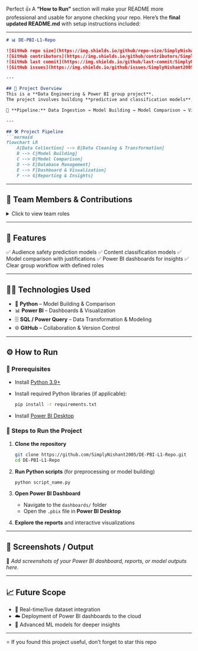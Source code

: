 Perfect 👍 A **“How to Run”** section will make your README more professional and usable for anyone checking your repo.
Here’s the **final updated README.md** with setup instructions included:

---

````markdown
# 📊 DE-PBI-L1-Repo  

![GitHub repo size](https://img.shields.io/github/repo-size/SimplyNishant2005/DE-PBI-L1-Repo)  
![GitHub contributors](https://img.shields.io/github/contributors/SimplyNishant2005/DE-PBI-L1-Repo)  
![GitHub last commit](https://img.shields.io/github/last-commit/SimplyNishant2005/DE-PBI-L1-Repo)  
![GitHub issues](https://img.shields.io/github/issues/SimplyNishant2005/DE-PBI-L1-Repo)  

---

## 📌 Project Overview  
This is a **Data Engineering & Power BI group project**.  
The project involves building **predictive and classification models**, performing **comparisons**, and managing the workflow for **reporting and visualization**.  

🔗 **Pipeline:** Data Ingestion → Model Building → Model Comparison → Visualization  

---

## 🛠️ Project Pipeline  
```mermaid
flowchart LR
    A[Data Collection] --> B[Data Cleaning & Transformation]
    B --> C[Model Building]
    C --> D[Model Comparison]
    D --> E[Database Management]
    E --> F[Dashboard & Visualization]
    F --> G[Reporting & Insights]
````

---

## 👥 Team Members & Contributions

<details>
<summary>Click to view team roles</summary>

| S. No | ID       | Name                               | Tasks                                                                                                      |
| ----- | -------- | ---------------------------------- | ---------------------------------------------------------------------------------------------------------- |
| 1     | LG082025 | **Rhydem Kumar**                   | Audience Safety Prediction – Built 2 models (2 hrs)                                                        |
| 2     | —        | **Tirumala Panchal**               | Content Category Classification – Built 2 models (2 hrs)                                                   |
| 3     | IV082025 | **Rhydem Kumar & Divesh Sonawane** | Model comparisons – Provided explanation & justification for chosen models, performed comparison (2–3 hrs) |
| 4     | —        | **Chaitanya Lakshmi**              | Database Admin (DB Admin)                                                                                  |
| 5     | ER082025 | **Nishant Narware**                | GitHub Admin (Repo management & version control)                                                           |

</details>

---

## 🚀 Features

✅ Audience safety prediction models
✅ Content classification models
✅ Model comparison with justifications
✅ Power BI dashboards for insights
✅ Clear group workflow with defined roles

---

## 🧑‍💻 Technologies Used

* 🐍 **Python** – Model Building & Comparison
* 📊 **Power BI** – Dashboards & Visualization
* 🗄️ **SQL / Power Query** – Data Transformation & Modeling
* 🌐 **GitHub** – Collaboration & Version Control

---

## ⚙️ How to Run

### 🔹 Prerequisites

* Install [Python 3.9+](https://www.python.org/downloads/)
* Install required Python libraries (if applicable):

  ```bash
  pip install -r requirements.txt
  ```
* Install [Power BI Desktop](https://powerbi.microsoft.com/desktop/)

### 🔹 Steps to Run the Project

1. **Clone the repository**

   ```bash
   git clone https://github.com/SimplyNishant2005/DE-PBI-L1-Repo.git
   cd DE-PBI-L1-Repo
   ```
2. **Run Python scripts** (for preprocessing or model building)

   ```bash
   python script_name.py
   ```
3. **Open Power BI Dashboard**

   * Navigate to the `dashboards/` folder
   * Open the `.pbix` file in **Power BI Desktop**
4. **Explore the reports** and interactive visualizations

---

## 📸 Screenshots / Output

📌 *Add screenshots of your Power BI dashboard, reports, or model outputs here.*

---

## 📈 Future Scope

* 🔄 Real-time/live dataset integration
* ☁️ Deployment of Power BI dashboards to the cloud
* 🤖 Advanced ML models for deeper insights

---

⭐ If you found this project useful, don’t forget to star this repo
